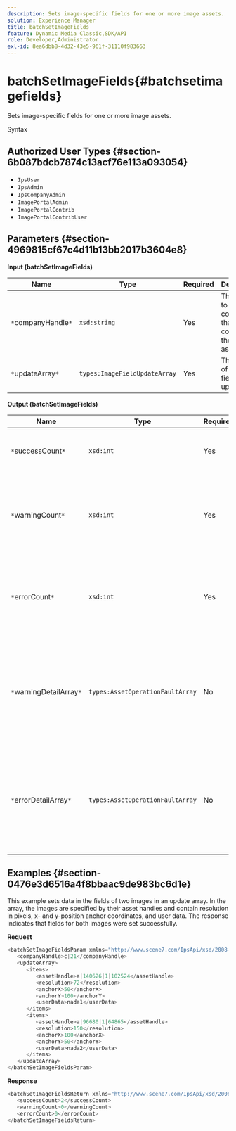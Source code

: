 ```yaml
---
description: Sets image-specific fields for one or more image assets.
solution: Experience Manager
title: batchSetImageFields
feature: Dynamic Media Classic,SDK/API
role: Developer,Administrator
exl-id: 8ea6dbb8-4d32-43e5-961f-31110f983663
---
```

# batchSetImageFields{#batchsetimagefields}

Sets image-specific fields for one or more image assets.

 Syntax 

## Authorized User Types {#section-6b087bdcb7874c13acf76e113a093054}

* `IpsUser` 
* `IpsAdmin` 
* `IpsCompanyAdmin` 
* `ImagePortalAdmin` 
* `ImagePortalContrib` 
* `ImagePortalContribUser`

## Parameters {#section-4969815cf67c4d11b13bb2017b3604e8}

**Input (batchSetImageFields)** 

|  Name  | Type  | Required  | Description  |
|---|---|---|---|
|  `*`companyHandle`*`  | `xsd:string`  | Yes  | The handle to the company that contains the image assets.  |
|  `*`updateArray`*`  | `types:ImageFieldUpdateArray`  | Yes  | The array of image field updates.  |

**Output (batchSetImageFields)** 

|  Name  | Type  | Required  | Description  |
|---|---|---|---|
|  `*`successCount`*`  | `xsd:int`  | Yes  | The number of successfully set image fields.  |
|  `*`warningCount`*`  | `xsd:int`  | Yes  | The number of warnings generated when the operation attempted to set the image fields.  |
|  `*`errorCount`*`  | `xsd:int`  | Yes  | The number of errors generated when the operation attempted to set the image fields.  |
|  `*`warningDetailArray`*`  | `types:AssetOperationFaultArray`  | No  | The array of details associated with the assets that generated warnings when the operation attempted to apply the updates.  |
|  `*`errorDetailArray`*`  | `types:AssetOperationFaultArray`  | No  | The array of details associated with the assets that generated errors when the operation attempted to apply the updates.  |

## Examples {#section-0476e3d6516a4f8bbaac9de983bc6d1e}

This example sets data in the fields of two images in an update array. In the array, the images are specified by their asset handles and contain resolution in pixels, x- and y-position anchor coordinates, and user data. The response indicates that fields for both images were set successfully.

**Request** 

```java
<batchSetImageFieldsParam xmlns="http://www.scene7.com/IpsApi/xsd/2008-01-15">
   <companyHandle>c|21</companyHandle>
   <updateArray>
      <items>
         <assetHandle>a|140626|1|102524</assetHandle>
         <resolution>72</resolution>
         <anchorX>50</anchorX>
         <anchorY>100</anchorY>
         <userData>nada1</userData>
      </items>
      <items>
         <assetHandle>a|96680|1|64865</assetHandle>
         <resolution>150</resolution>
         <anchorX>100</anchorX>
         <anchorY>50</anchorY>
         <userData>nada2</userData>
      </items>
   </updateArray>
</batchSetImageFieldsParam>
```

**Response** 

```java
<batchSetImageFieldsReturn xmlns="http://www.scene7.com/IpsApi/xsd/2008-01-15">
   <successCount>2</successCount>
   <warningCount>0</warningCount>
   <errorCount>0</errorCount>
</batchSetImageFieldsReturn>
```
